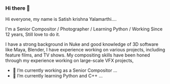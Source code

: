 ### Hi there 👋

Hi everyone, my name is Satish krishna Yalamarthi....

I'm a Senior Compositor / Photographer / Learning Python / Working Since 12 years, Still love to do it.

I have a strong background in Nuke and good knowledge of 3D software like Maya, Blender, 
I have experience working on various projects, including feature films, and TV shows. 
My compositing skills have been honed through my experience working on large-scale VFX projects, 


- 🔭 I’m currently working as a Senior Compositor ...
- 🌱 I’m currently learning Python and C++ ...

